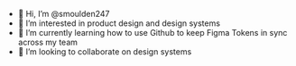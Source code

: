 - 👋 Hi, I’m @smoulden247
- 👀 I’m interested in product design and design systems
- 🌱 I’m currently learning how to use Github to keep Figma Tokens in sync across my team
- 💞️ I’m looking to collaborate on design systems

<!---
smoulden247/smoulden247 is a ✨ special ✨ repository because its `README.md` (this file) appears on your GitHub profile.
You can click the Preview link to take a look at your changes.
--->
